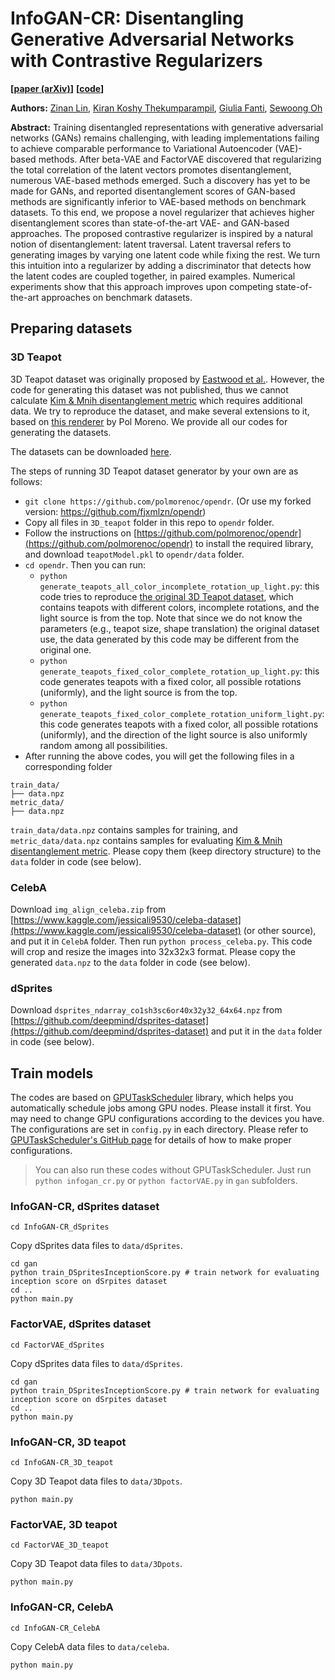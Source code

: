 # InfoGAN-CR: Disentangling Generative Adversarial Networks with Contrastive Regularizers

**[[paper (arXiv)]()]**
**[[code](https://github.com/fjxmlzn/InfoGAN-CR)]**


**Authors:** [Zinan Lin](http://www.andrew.cmu.edu/user/zinanl/), [Kiran Koshy Thekumparampil](https://scholar.google.com/citations?user=0gJQCIgAAAAJ&hl=en), [Giulia Fanti](https://www.andrew.cmu.edu/user/gfanti/), [Sewoong Oh](https://homes.cs.washington.edu/~sewoong/)

**Abstract:** Training disentangled representations with generative adversarial networks (GANs) remains challenging, with leading implementations failing to achieve comparable performance to Variational Autoencoder (VAE)-based methods. After beta-VAE and FactorVAE discovered that regularizing the total correlation of the latent vectors promotes disentanglement, numerous VAE-based methods emerged. Such a discovery has yet to be made for GANs, and reported disentanglement scores of GAN-based methods are significantly inferior to VAE-based methods on benchmark datasets. To this end, we propose a novel regularizer that achieves higher disentanglement scores than state-of-the-art VAE- and GAN-based approaches. The proposed contrastive regularizer is inspired by a natural notion of disentanglement: latent traversal. Latent traversal refers to generating images by varying one latent code while fixing the rest. We turn this intuition into a regularizer by adding a discriminator that detects how the latent codes are coupled together, in paired examples. Numerical experiments show that this approach improves upon competing state-of-the-art approaches on benchmark datasets. 


## Preparing datasets

### 3D Teapot
3D Teapot dataset was originally proposed by [Eastwood et al.](https://openreview.net/pdf?id=By-7dz-AZ). However, the code for generating this dataset was not published, thus we cannot calculate [Kim & Mnih disentanglement metric](https://arxiv.org/pdf/1802.05983) which requires additional data. We try to reproduce the dataset, and make several extensions to it, based on [this renderer](https://github.com/polmorenoc/opendr) by Pol Moreno. We provide all our codes for generating the datasets. 

The datasets can be downloaded [here](https://drive.google.com/drive/folders/1tyTgGZ4Yb2hXCLoXxvUZPJ-y3pFd4I_E?usp=sharing).

The steps of running 3D Teapot dataset generator by your own are as follows:

* ` git clone https://github.com/polmorenoc/opendr `. (Or use my forked version: https://github.com/fjxmlzn/opendr)
* Copy all files in `3D_teapot` folder in this repo to `opendr` folder.
* Follow the instructions on [https://github.com/polmorenoc/opendr](https://github.com/polmorenoc/opendr) to install the required library, and download `teapotModel.pkl` to `opendr/data` folder.
* `cd opendr`. Then you can run:
	* `python generate_teapots_all_color_incomplete_rotation_up_light.py`: this code tries to reproduce [the original 3D Teapot dataset](https://github.com/cianeastwood/qedr), which contains teapots with different colors, incomplete rotations, and the light source is from the top. Note that since we do not know the parameters (e.g., teapot size, shape translation) the original dataset use, the data generated by this code may be different from the original one. 
	* `python generate_teapots_fixed_color_complete_rotation_up_light.py`: this code generates teapots with a fixed color, all possible rotations (uniformly), and the light source is from the top.
	* `python generate_teapots_fixed_color_complete_rotation_uniform_light.py`: this code generates teapots with a fixed color, all possible rotations (uniformly), and the direction of the light source is also uniformly random among all possibilities.
* After running the above codes, you will get the following files in a corresponding folder

```
train_data/
├── data.npz
metric_data/
├── data.npz
```
`train_data/data.npz` contains samples for training, and `metric_data/data.npz` contains samples for evaluating [Kim & Mnih disentanglement metric](https://arxiv.org/pdf/1802.05983). Please copy them (keep directory structure) to the `data` folder in code (see below).



### CelebA
Download `img_align_celeba.zip` from [https://www.kaggle.com/jessicali9530/celeba-dataset](https://www.kaggle.com/jessicali9530/celeba-dataset) (or other source), and put it in `CelebA` folder. Then run `python process_celeba.py`. This code will crop and resize the images into 32x32x3 format. Please copy the generated `data.npz` to the `data` folder in code (see below).


### dSprites
Download `dsprites_ndarray_co1sh3sc6or40x32y32_64x64.npz` from [https://github.com/deepmind/dsprites-dataset](https://github.com/deepmind/dsprites-dataset) and put it in the `data` folder in code (see below).

## Train models
The codes are based on [GPUTaskScheduler](https://github.com/fjxmlzn/GPUTaskScheduler) library, which helps you automatically schedule jobs among GPU nodes. Please install it first. You may need to change GPU configurations according to the devices you have. The configurations are set in `config.py` in each directory. Please refer to [GPUTaskScheduler's GitHub page](https://github.com/fjxmlzn/GPUTaskScheduler) for details of how to make proper configurations.

> You can also run these codes without GPUTaskScheduler. Just run `python infogan_cr.py` or `python factorVAE.py` in `gan` subfolders.

### InfoGAN-CR, dSprites dataset
```
cd InfoGAN-CR_dSprites
```
Copy dSprites data files to `data/dSprites`.

```
cd gan
python train_DSpritesInceptionScore.py # train network for evaluating inception score on dSrpites dataset
cd ..
python main.py
```

### FactorVAE, dSprites dataset
```
cd FactorVAE_dSprites
```
Copy dSprites data files to `data/dSprites`.

```
cd gan
python train_DSpritesInceptionScore.py # train network for evaluating inception score on dSrpites dataset
cd ..
python main.py
```

### InfoGAN-CR, 3D teapot
```
cd InfoGAN-CR_3D_teapot
```
Copy 3D Teapot data files to `data/3Dpots`.

```
python main.py
```

### FactorVAE, 3D teapot
```
cd FactorVAE_3D_teapot
```
Copy 3D Teapot data files to `data/3Dpots`.

```
python main.py
```

### InfoGAN-CR, CelebA
```
cd InfoGAN-CR_CelebA
```
Copy CelebA data files to `data/celeba`.

```
python main.py
```

